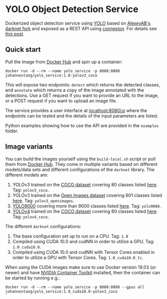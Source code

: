# YOLO Object Detection Service

Dockerized object detection service using [YOLO](https://pjreddie.com/darknet/yolo/) based on [AlexeyAB's darknet fork](https://github.com/AlexeyAB/darknet) and
exposed as a REST API using [connexion](https://github.com/zalando/connexion). For details see [this post](https://johs.me/posts/object-detection-service-yolo-docker/).

## Quick start

Pull the image from [Docker Hub](https://hub.docker.com/r/johannestang/yolo_service) and spin up a container:
```
docker run -d --rm --name yolo_service -p 8080:8080 johannestang/yolo_service:1.0-yolov3_coco 
```
This will expose two endpoints: `detect` which returns the detected classes, and `annotate` which returns a copy of the image annotated with the detections. Use a GET request if you want to provide an URL to the image, or a POST request if you want to upload an image file.

The service provides a user interface at [localhost:8080/ui](http://localhost:8080/ui) where the endpoints can be tested and the details of the input parameters are listed.

Python examples showing how to use the API are provided in the `examples` folder.

## Image variants

You can build the images yourself using the `build-local.sh` script or pull them from [Docker Hub](https://hub.docker.com/r/johannestang/yolo_service).
They come in multiple variants based on different models/data sets and different configurations of the `darknet` library.
The different models are:

1. YOLOv3 trained on the [COCO dataset](http://cocodataset.org) covering 80 classes listed [here](https://github.com/AlexeyAB/darknet/blob/master/data/coco.names). Tag: `yolov3_coco`.
2. YOLOv3 trained on the [Open Images dataset](https://storage.googleapis.com/openimages/web/index.html) covering 601 classes listed [here](https://github.com/AlexeyAB/darknet/blob/master/data/openimages.names). Tag: `yolov3_openimages`.
3. [YOLO9000](https://pjreddie.com/publications/yolo9000/) covering more than 9000 classes listed [here](https://github.com/AlexeyAB/darknet/blob/master/cfg/9k.names). Tag: `yolo9000`.
1. [YOLOv4](https://arxiv.org/abs/2004.10934) trained on the [COCO dataset](http://cocodataset.org) covering 80 classes listed [here](https://github.com/AlexeyAB/darknet/blob/master/data/coco.names). Tag: `yolov4_coco`.

The different `darknet` configurations:

1. The base configuration set up to run on a CPU. Tag: `1.0`
2. Compiled using CUDA 10.0 and cudNN in order to utilize a GPU. Tag: `1.0_cuda10.0`.
3. Compiled using CUDA 10.0 and cudNN with Tensor Cores enabled in order to utilize a GPU with Tensor Cores. Tag: `1.0_cuda10.0_tc`.

When using the CUDA images make sure to use Docker version 19.03 (or newer) and have [NVIDIA Container Toolkit](https://github.com/NVIDIA/nvidia-docker) installed, then the container can be started by running e.g.:
```
docker run -d --rm --name yolo_service -p 8080:8080 --gpus all johannestang/yolo_service:1.0_cuda10.0-yolov3_coco 
```

